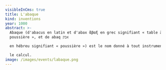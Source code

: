 ```yaml
---
visibleInCms: true
title: L'abaque
kind: inventions
year: 1000
abstract: >-
  Abaque (d'abacus en latin et d'abax ἄβαξ en grec signifiant « table à
  poussière », et de abaq אבק

  en hébreu signifiant « poussière ») est le nom donné à tout instrument mécanique plan facilitant

  le calcul.
image: /images/events/labaque.png
---
```

